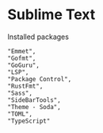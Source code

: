 # Sublime Text

Installed packages

```
"Emmet",
"Gofmt",
"GoGuru",
"LSP",
"Package Control",
"RustFmt",
"Sass",
"SideBarTools",
"Theme - Soda",
"TOML",
"TypeScript"
```
